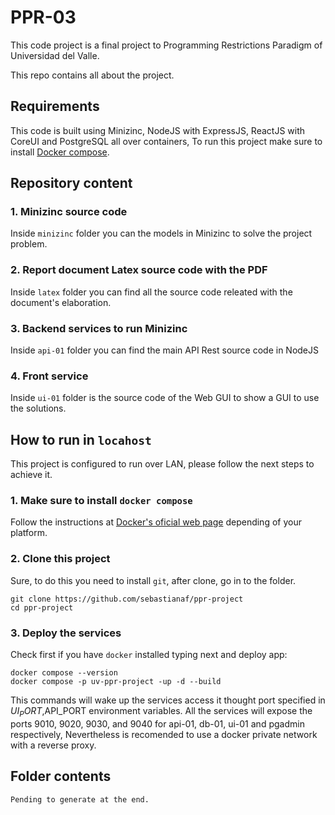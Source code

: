 # PPR-03
This code project is a final project to Programming Restrictions Paradigm of Universidad del Valle.

This repo contains all about the project.

## Requirements
This code is built using Minizinc, NodeJS with ExpressJS, ReactJS with CoreUI and PostgreSQL all over containers, To run this project make sure to install [Docker compose](https://docs.docker.com/).

## Repository content

### 1. Minizinc source code
Inside `minizinc` folder you can the models in Minizinc to solve the project problem.

### 2. Report document Latex source code with the PDF
Inside `latex` folder you can find all the source code releated with the document's elaboration.

### 3. Backend services to run Minizinc
Inside `api-01` folder you can find the main API Rest source code in NodeJS

### 4. Front service
Inside `ui-01` folder is the source code of the Web GUI to show a GUI to use the solutions.

## How to run in `locahost`
This project is configured to run over LAN, please follow the next steps to achieve it.

### 1. Make sure to install `docker compose`
Follow the instructions at [Docker's oficial web page](https://docs.docker.com/) depending of your platform.

### 2. Clone this project
Sure, to do this you need to install `git`, after clone, go in to the folder.
```
git clone https://github.com/sebastianaf/ppr-project
cd ppr-project
```

### 3. Deploy the services
Check first if you have `docker` installed typing next and deploy app:
```
docker compose --version
docker compose -p uv-ppr-project -up -d --build
```
This commands will wake up the services access it thought port specified in $UI_PORT,$API_PORT environment variables. All the services will expose the ports 9010, 9020, 9030, and 9040 for api-01, db-01, ui-01 and pgadmin respectively, Nevertheless is recomended to use a docker private network with a reverse proxy.

## Folder contents
```
Pending to generate at the end.
```





